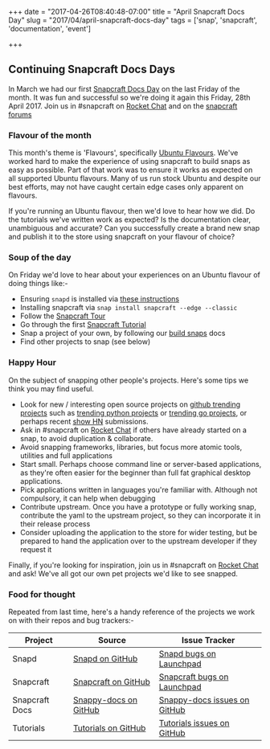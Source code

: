 +++
date = "2017-04-26T08:40:48-07:00"
title = "April Snapcraft Docs Day"
slug = "2017/04/april-snapcraft-docs-day"
tags = ['snap', 'snapcraft', 'documentation', 'event']

+++


## Continuing Snapcraft Docs Days

In March we had our first [Snapcraft Docs Day](https://popey.com/blog/posts/snapcraft-docs-day.html) on the last Friday of the month. It was fun and successful so we're doing it again this Friday, 28th April 2017. Join us in #snapcraft on [Rocket Chat](https://rocket.ubuntu.com/) and on the [snapcraft forums](http://forum.snapcraft.io/)

### Flavour of the month

This month's theme is 'Flavours', specifically [Ubuntu Flavours](https://www.ubuntu.com/about/about-ubuntu/flavours). We've worked hard to make the experience of using snapcraft to build snaps as easy as possible. Part of that work was to ensure it works as expected on all supported Ubuntu flavours. Many of us run stock Ubuntu and despite our best efforts, may not have caught certain edge cases only apparent on flavours.

If you're running an Ubuntu flavour, then we'd love to hear how we did. Do the tutorials we've written work as expected? Is the documentation clear, unambiguous and accurate? Can you successfully create a brand new snap and publish it to the store using snapcraft on your flavour of choice?

### Soup of the day

On Friday we'd love to hear about your experiences on an Ubuntu flavour of doing things like:-

  * Ensuring ```snapd``` is installed via [these instructions](https://snapcraft.io/docs/core/install)
  * Installing snapcraft via ```snap install snapcraft --edge --classic```
  * Follow the [Snapcraft Tour](https://www.youtube.com/watch?v=k-laAxucmEQ)
  * Go through the first [Snapcraft Tutorial](https://tutorials.ubuntu.com/tutorial/create-first-snap#0)
  * Snap a project of your own, by following our [build snaps](https://snapcraft.io/docs/build-snaps/) docs
  * Find other projects to snap (see below)

### Happy Hour

On the subject of snapping other people's projects. Here's some tips we think you may find useful.

  * Look for new / interesting open source projects on [github trending projects](https://github.com/trending) such as [trending python projects](https://github.com/trending/python) or [trending go projects](https://github.com/trending/go), or perhaps recent [show HN](https://news.ycombinator.com/show) submissions.
  * Ask in #snapcraft on [Rocket Chat](https://rocket.ubuntu.com/) if others have already started on a snap, to avoid duplication & collaborate.
  * Avoid snapping frameworks, libraries, but focus more atomic tools, utilities and full applications
  * Start small. Perhaps choose command line or server-based applications, as they're often easier for the beginner than full fat graphical desktop applications.
  * Pick applications written in languages you're familiar with. Although not compulsory, it can help when debugging
  * Contribute upstream. Once you have a prototype or fully working snap, contribute the yaml to the upstream project, so they can incorporate it in their release process
  * Consider uploading the application to the store for wider testing, but be prepared to hand the application over to the upstream developer if they request it

Finally, if you're looking for inspiration, join us in #snapcraft on [Rocket Chat](https://rocket.ubuntu.com/) and ask! We've all got our own pet projects we'd like to see snapped.

### Food for thought

Repeated from last time, here's a handy reference of the projects we work on with their repos and bug trackers:-

| Project | Source | Issue Tracker |
|------|------------------|------------------|
|Snapd|[Snapd on GitHub](https://github.com/snapcore/snapd)|[Snapd bugs on Launchpad](https://bugs.launchpad.net/ubuntu/+source/snapd)|
|Snapcraft|[Snapcraft on GitHub](https://github.com/snapcore/snapcraft)|[Snapcraft bugs on Launchpad](https://bugs.launchpad.net/snapcraft/+bugs)|
|Snapcraft Docs|[Snappy-docs on GitHub](https://github.com/CanonicalLtd/snappy-docs)|[Snappy-docs issues on GitHub](https://github.com/CanonicalLtd/snappy-docs/issues)|
|Tutorials|[Tutorials on GitHub](https://github.com/canonical-websites/tutorials.ubuntu.com)|[Tutorials issues on GitHub](https://github.com/ubuntudesign/tutorials.ubuntu.com/issues)|
